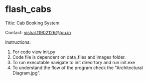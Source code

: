 # flash_cabs

Title: Cab Booking System

Contact: vishal.11902126@lpu.in

Instructions:
1. For code view init.py
2. Code file is dependent on data_files and images folder.
3. To run executable navigate to init direcrtory and run init.exe
4. To understand the flow of the program check the "Architectural Diagram.jpg".
